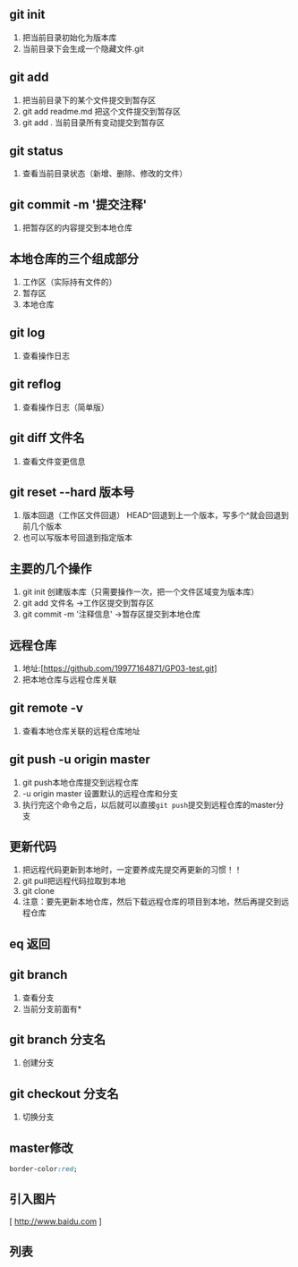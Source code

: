 ## git init
1. 把当前目录初始化为版本库
2. 当前目录下会生成一个隐藏文件.git

## git add
1. 把当前目录下的某个文件提交到暂存区
2. git add readme.md 把这个文件提交到暂存区
3. git add . 当前目录所有变动提交到暂存区

## git status
1. 查看当前目录状态（新增、删除、修改的文件）

## git commit -m '提交注释'
1. 把暂存区的内容提交到本地仓库


## 本地仓库的三个组成部分
1. 工作区（实际持有文件的）
2. 暂存区
3. 本地仓库

## git log
1. 查看操作日志

## git reflog
1. 查看操作日志（简单版）

## git diff 文件名
1. 查看文件变更信息

## git reset --hard 版本号
1. 版本回退（工作区文件回退） HEAD^回退到上一个版本，写多个^就会回退到前几个版本
2. 也可以写版本号回退到指定版本


## 主要的几个操作
1. git init 创建版本库（只需要操作一次，把一个文件区域变为版本库）
2. git add 文件名 ->工作区提交到暂存区
3. git commit -m '注释信息' ->暂存区提交到本地仓库

## 远程仓库 
1. 地址:[https://github.com/19977164871/GP03-test.git]
2. 把本地仓库与远程仓库关联

## git remote -v
1. 查看本地仓库关联的远程仓库地址

## git push -u origin master
1. git push本地仓库提交到远程仓库
2. -u origin master    设置默认的远程仓库和分支
3. 执行完这个命令之后，以后就可以直接`git push`提交到远程仓库的master分支

## 更新代码
1. 把远程代码更新到本地时，一定要养成先提交再更新的习惯！！
2. git pull把远程代码拉取到本地
3. git clone  
4. 注意：要先更新本地仓库，然后下载远程仓库的项目到本地，然后再提交到远程仓库

## eq   返回

## git branch
1. 查看分支
2. 当前分支前面有*

## git branch 分支名
1. 创建分支
 
## git checkout 分支名
1. 切换分支

## master修改

```css
border-color:red;
```

## 引入图片
[ http://www.baidu.com ]

## 列表
